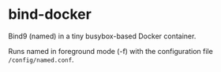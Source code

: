 bind-docker
===========

Bind9 (named) in a tiny busybox-based Docker container.

Runs named in foreground mode (-f) with the configuration file `/config/named.conf`.
